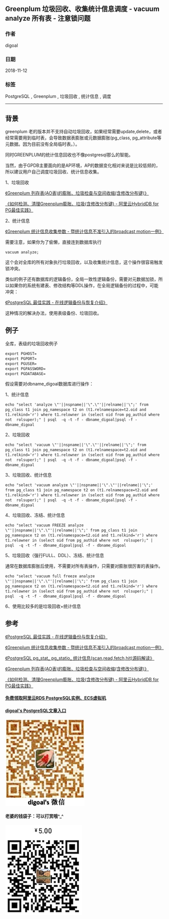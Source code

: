 ## Greenplum 垃圾回收、收集统计信息调度 - vacuum analyze 所有表 - 注意锁问题
                                                                                 
### 作者                                                                                 
digoal                                                                                 
                                                                                 
### 日期                                                                                 
2018-11-12                                                                              
                                                                                 
### 标签                                                                                 
PostgreSQL , Greenplum , 垃圾回收 , 统计信息 , 调度           
                                                                                 
----                                                                                 
                                                                                 
## 背景    
greenplum 老的版本并不支持自动垃圾回收，如果经常需要update,delete，或者经常需要用到临时表，会导致数据表膨胀或元数据膨胀(pg_class, pg_attribute等元数据。因为目前没有全局临时表。）。

同时GREENPLUM的统计信息回收也不像postgresql那么的智能。

当然，由于GPDB主要面向的是AP环境，AP的数据变化相对来说是比较低频的，所以建议用户自己调度垃圾回收、统计信息收集。

1、垃圾回收

[《Greenplum 列存表(AO表)的膨胀、垃圾检查与空间收缩(含修改分布键)》](../201708/20170817_03.md)  

[《如何检测、清理Greenplum膨胀、垃圾(含修改分布键) - 阿里云HybridDB for PG最佳实践》](../201708/20170817_01.md)  

2、统计信息

[《Greenplum 统计信息收集参数 - 暨统计信息不准引入的broadcast motion一例》](../201712/20171211_03.md)  

需要注意，如果你为了偷懒，直接连到数据库执行

```
vacuum analyze;
```

这个会对全库的所有对象执行垃圾回收，以及收集统计信息，这个操作很容易触发锁冲突。

类似的例子还有数据库的逻辑备份，全局一致性逻辑备份，需要对元数据加锁，所以如果你的系统有建表、修改结构等DDL操作，在全局逻辑备份的过程中，可能冲突：

[《PostgreSQL 最佳实践 - 在线逻辑备份与恢复介绍》](../201608/20160823_01.md)  

这种情况的解决办法，使用表级备份、垃圾回收。

## 例子
全库，表级的垃圾回收例子

```
export PGHOST=
export PGPORT=
export PGUSER=
export PGPASSWORD=
export PGDATABASE=
```

假设需要对dbname_digoal数据库进行操作：

1、统计信息

```
echo "select 'analyze \"'||nspname||'\".\"'||relname||'\";' from pg_class t1 join pg_namespace t2 on (t1.relnamespace=t2.oid and t1.relkind='r') where t1.relowner in (select oid from pg_authid where not  rolsuper);" | psql  -q -t -f - dbname_digoal|psql -f - dbname_digoal
```

2、垃圾回收

```
echo "select 'vacuum \"'||nspname||'\".\"'||relname||'\";' from pg_class t1 join pg_namespace t2 on (t1.relnamespace=t2.oid and t1.relkind='r') where t1.relowner in (select oid from pg_authid where not  rolsuper);" | psql  -q -t -f - dbname_digoal|psql -f - dbname_digoal
```

3、垃圾回收、统计信息

```
echo "select 'vacuum analyze \"'||nspname||'\".\"'||relname||'\";' from pg_class t1 join pg_namespace t2 on (t1.relnamespace=t2.oid and t1.relkind='r') where t1.relowner in (select oid from pg_authid where not  rolsuper);" | psql  -q -t -f - dbname_digoal|psql -f - dbname_digoal
```

4、垃圾回收、冻结、统计信息

```
echo "select 'vacuum FREEZE analyze \"'||nspname||'\".\"'||relname||'\";' from pg_class t1 join pg_namespace t2 on (t1.relnamespace=t2.oid and t1.relkind='r') where t1.relowner in (select oid from pg_authid where not  rolsuper);" | psql  -q -t -f - dbname_digoal|psql -f - dbname_digoal
```

5、垃圾回收（强行FULL、DDL）、冻结、统计信息

通常在数据库膨胀后使用，不需要对所有表操作，只需要对膨胀很厉害的表操作。

```
echo "select 'vacuum full freeze analyze \"'||nspname||'\".\"'||relname||'\";' from pg_class t1 join pg_namespace t2 on (t1.relnamespace=t2.oid and t1.relkind='r') where t1.relowner in (select oid from pg_authid where not  rolsuper);" | psql  -q -t -f - dbname_digoal|psql -f - dbname_digoal
```  
  
6、使用比较多的是垃圾回收+统计信息  
  
## 参考  
[《PostgreSQL 最佳实践 - 在线逻辑备份与恢复介绍》](../201608/20160823_01.md)    
  
[《Greenplum 统计信息收集参数 - 暨统计信息不准引入的broadcast motion一例》](../201712/20171211_03.md)    
  
[《PostgreSQL pg_stat_ pg_statio_ 统计信息(scan,read,fetch,hit)源码解读》](../201610/20161018_03.md)    
  
[《Greenplum 列存表(AO表)的膨胀、垃圾检查与空间收缩(含修改分布键)》](../201708/20170817_03.md)    
  
[《如何检测、清理Greenplum膨胀、垃圾(含修改分布键) - 阿里云HybridDB for PG最佳实践》](../201708/20170817_01.md)    
  
  
  
  
  
  
  
  
  
  
#### [免费领取阿里云RDS PostgreSQL实例、ECS虚拟机](https://free.aliyun.com/ "57258f76c37864c6e6d23383d05714ea")
  
  
#### [digoal's PostgreSQL文章入口](https://github.com/digoal/blog/blob/master/README.md "22709685feb7cab07d30f30387f0a9ae")
  
  
![digoal's weixin](../pic/digoal_weixin.jpg "f7ad92eeba24523fd47a6e1a0e691b59")
  
  
#### 老婆的钱袋子：可以打赏哦^_^  
![wife's weixin ds](../pic/wife_weixin_ds.jpg "acd5cce1a143ef1d6931b1956457bc9f")
  
